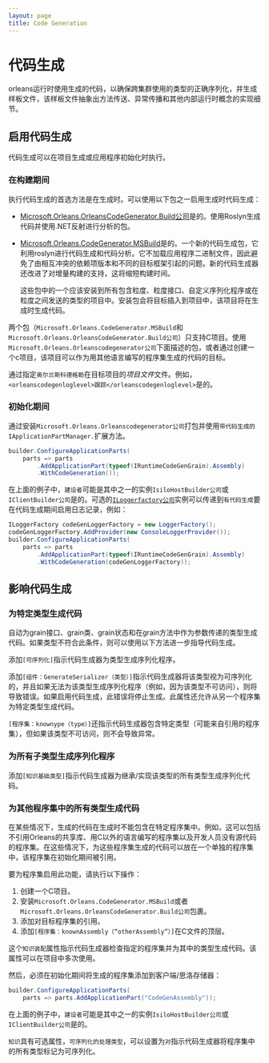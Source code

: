 ```yaml
---
layout: page
title: Code Generation
---
```


# 代码生成

orleans运行时使用生成的代码，以确保跨集群使用的类型的正确序列化，并生成样板文件，该样板文件抽象出方法传送、异常传播和其他内部运行时概念的实现细节。

## 启用代码生成

代码生成可以在项目生成或应用程序初始化时执行。

### 在构建期间

执行代码生成的首选方法是在生成时。可以使用以下包之一启用生成时代码生成：

-   [Microsoft.Orleans.OrleansCodeGenerator.Build公司](https://www.nuget.org/packages/Microsoft.Orleans.OrleansCodeGenerator.Build/)是的。使用Roslyn生成代码并使用.NET反射进行分析的包。
-   [Microsoft.Orleans.CodeGenerator.MSBuild](https://www.nuget.org/packages/Microsoft.Orleans.CodeGenerator.MSBuild/)是的。一个新的代码生成包，它利用roslyn进行代码生成和代码分析。它不加载应用程序二进制文件，因此避免了由相互冲突的依赖项版本和不同的目标框架引起的问题。新的代码生成器还改进了对增量构建的支持，这将缩短构建时间。

    这些包中的一个应该安装到所有包含粒度、粒度接口、自定义序列化程序或在粒度之间发送的类型的项目中。安装包会将目标插入到项目中，该项目将在生成时生成代码。

两个包（`Microsoft.Orleans.CodeGenerator.MSBuild`和`Microsoft.Orleans.OrleansCodeGenerator.Build公司`）只支持C项目。使用`Microsoft.Orleans.Orleanscodegenerator公司`下面描述的包，或者通过创建一个c项目，该项目可以作为用其他语言编写的程序集生成的代码的目标。

通过指定`奥尔兰斯科德格勒`在目标项目的*项目文件*文件。例如，`<orleanscodegenloglevel>跟踪</orleanscodegenloglevel>`是的。

### 初始化期间

通过安装`Microsoft.Orleans.Orleanscodegenerator公司`打包并使用`带代码生成的IApplicationPartManager.`扩展方法。

```csharp
builder.ConfigureApplicationParts(
    parts => parts
        .AddApplicationPart(typeof(IRuntimeCodeGenGrain).Assembly)
        .WithCodeGeneration());
```

在上面的例子中，`建设者`可能是其中之一的实例`IsiloHostBuilder公司`或`IClientBuilder公司`是的。可选的[`ILoggerfactory公司`](https://docs.microsoft.com/en-us/dotnet/api/microsoft.extensions.logging.iloggerfactory)实例可以传递到`有代码生成`要在代码生成期间启用日志记录，例如：

```csharp
ILoggerFactory codeGenLoggerFactory = new LoggerFactory();
codeGenLoggerFactory.AddProvider(new ConsoleLoggerProvider());
builder.ConfigureApplicationParts(
    parts => parts
        .AddApplicationPart(typeof(IRuntimeCodeGenGrain).Assembly)
        .WithCodeGeneration(codeGenLoggerFactory));
```

## 影响代码生成

### 为特定类型生成代码

自动为grain接口、grain类、grain状态和在grain方法中作为参数传递的类型生成代码。如果类型不符合此条件，则可以使用以下方法进一步指导代码生成。

添加`[可序列化]`指示代码生成器为类型生成序列化程序。

添加`[组件：GenerateSerializer（类型）]`指示代码生成器将该类型视为可序列化的，并且如果无法为该类型生成序列化程序（例如，因为该类型不可访问），则将导致错误。如果启用代码生成，此错误将停止生成。此属性还允许从另一个程序集为特定类型生成代码。

`[程序集：knownype（type）]`还指示代码生成器包含特定类型（可能来自引用的程序集），但如果该类型不可访问，则不会导致异常。

### 为所有子类型生成序列化程序

添加`[知识基础类型]`指示代码生成器为继承/实现该类型的所有类型生成序列化代码。

### 为其他程序集中的所有类型生成代码

在某些情况下，生成的代码在生成时不能包含在特定程序集中。例如，这可以包括不引用Orleans的共享库、用C以外的语言编写的程序集以及开发人员没有源代码的程序集。在这些情况下，为这些程序集生成的代码可以放在一个单独的程序集中，该程序集在初始化期间被引用。

要为程序集启用此功能，请执行以下操作：

1.  创建一个C项目。
2.  安装`Microsoft.Orleans.CodeGenerator.MSBuild`或者`Microsoft.Orleans.OrleansCodeGenerator.Build公司`包裹。
3.  添加对目标程序集的引用。
4.  添加`[程序集：knownAssembly（“otherAssembly”）]`在C文件的顶层。

这个`知识装配`属性指示代码生成器检查指定的程序集并为其中的类型生成代码。该属性可以在项目中多次使用。

然后，必须在初始化期间将生成的程序集添加到客户端/思洛存储器：

```csharp
builder.ConfigureApplicationParts(
    parts => parts.AddApplicationPart("CodeGenAssembly"));
```

在上面的例子中，`建设者`可能是其中之一的实例`IsiloHostBuilder公司`或`IClientBuilder公司`是的。

`知识`具有可选属性，`可序列化的处理类型`，可以设置为`对`指示代码生成器将程序集中的所有类型标记为可序列化。
